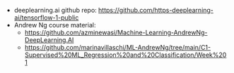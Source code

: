 - deeplearning.ai github repo: https://github.com/https-deeplearning-ai/tensorflow-1-public
- Andrew Ng course material:
    - https://github.com/azminewasi/Machine-Learning-AndrewNg-DeepLearning.AI
    - https://github.com/marinavillaschi/ML-AndrewNg/tree/main/C1-Supervised%20ML_Regression%20and%20Classification/Week%201

